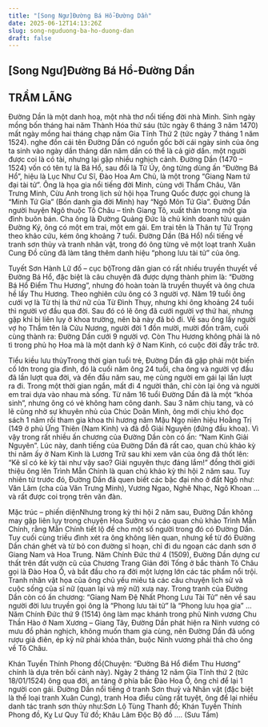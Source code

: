 ```yaml
---
title: "[Song Ngư]Đường Bá Hổ-Đường Dần"
date: 2025-06-12T14:13:26Z
slug: song-nguduong-ba-ho-duong-dan
draft: false
---
```


## [Song Ngư]Đường Bá Hổ-Đường Dần

## TRẦM LÃNG

Đường Dần là một danh hoạ, một nhà thơ nổi tiếng đời nhà Minh. Sinh ngày mồng bốn tháng hai năm Thành Hóa thứ sáu (tức ngày 6 tháng 3 năm 1470) mất ngày mồng hai tháng chạp năm Gia Tĩnh Thứ 2 (tức ngày 7 tháng 1 năm 1524). 
  nghe đồn cái tên Đường Dần có nguồn gốc bởi cái ngày sinh của ông ta sinh vào ngày dần tháng dần năm dần có thể là cả giờ dần. một người được coi là có tài, nhưng lại gặp nhiều nghịch cảnh.
   Đường Dần (1470 – 1524) vốn có tên tự là Bá Hổ, sau đổi là Tử Úy, ông từng dùng ấn “Đường Bá Hổ”, hiệu là Lục Như Cư Sĩ, Đào Hoa Am Chủ, là một trong “Giang Nam tứ đại tài tử”. Ông là họa gia nổi tiếng đời Minh, cùng với Thẩm Châu, Văn Trưng Minh, Cừu Anh trong lịch sử hội họa Trung Quốc được gọi chung là “Minh Tứ Gia” (Bốn danh gia đời Minh) hay “Ngô Môn Tứ Gia”. Đường Dần người huyện Ngô thuộc Tô Châu – tỉnh Giang Tô, xuất thân trong một gia đình buôn bán. Cha ông là Đường Quảng Đức là chủ kinh doanh tửu quán Đường Ký, ông có một em trai, một em gái. Em trai tên là Thân tự Tử Trọng theo khảo cứu, kém ông khoảng 7 tuổi. Đường Dần (Bá Hổ) nổi tiếng về tranh sơn thủy và tranh nhân vật, trong đó ông từng vẽ một loạt tranh Xuân Cung Đồ cũng đã làm tăng thêm danh hiệu “phong lưu tài tử” của ông.

Tuyết Sơn Hành Lữ đố – cục bộ​Trong dân gian có rất nhiều truyền thuyết về Đường Bá Hổ, đặc biệt là câu chuyện đã được dựng thành phim là: “Đường Bá Hổ Điểm Thu Hương”, nhưng đó hoàn toàn là truyền thuyết và ông chưa hề lấy Thu Hương. Theo nghiên cứu ông có 3 người vợ. Năm 19 tuổi ông cưới vợ là Từ thị là thứ nữ của Từ Đình Thụy, nhưng khi ông khoảng 24 tuổi thì người vợ đầu qua đời. Sau đó có lẽ ông đã cưới người vợ thứ hai, nhưng gặp khi bị liên lụy ở khoa trường, nên bà này đã bỏ đi. Về sau ông lấy người vợ họ Thẩm tên là Cửu Nương, người đời 1 đồn mười, mười đồn trăm, cuối cùng thành ra: Đường Dần cưới 9 người vợ. Còn Thu Hương không phải là nô tì trong phủ họ Hoa mà là một danh kỹ ở Nam Kinh, có cuộc đời đầy trắc trở.

Tiểu kiều lưu thủy​Trong thời gian tuổi trẻ, Đường Dần đã gặp phải một biến cố lớn trong gia đình, đó là cuối năm ông 24 tuổi, cha ông và người vợ đầu đã lần lượt qua đời, và đến đầu năm sau, mẹ cùng người em gái lại lần lượt ra đi. Trong một thời gian ngắn, mất đi 4 người thân, chỉ còn lại ông và người em trai dựa vào nhau mà sống. Từ năm 16 tuổi Đường Dần đã là một “khóa sinh”, nhưng ông có vẻ không ham công danh. Sau 3 năm chịu tang, và có lẽ cũng nhờ sự khuyên nhủ của Chúc Doãn Minh, ông mới chịu khó đọc sách 1 năm rồi tham gia khoa thi hương năm Mậu Ngọ niên hiệu Hoằng Trị (149 ở phủ Ứng Thiên (Nam Kinh) và đã đỗ Giải Nguyên (đứng đầu khoa). Vì vậy trong rất nhiều ấn chương của Đường Dần còn có ấn: “Nam Kinh Giải Nguyên”. Lúc này, danh tiếng của Đường Dần đã rất cao, quan chủ khảo kỳ thi năm ấy ở Nam Kinh là Lương Trữ sau khi xem văn của ông đã thốt lên: “Kẽ sĩ có kẻ kỳ tài như vậy sao? Giải nguyên thực đáng lắm!” đồng thời giới thiệu ông lên Trình Mẫn Chính là quan chủ khảo kỳ thi hội 2 năm sau. Tuy nhiên từ trước đó, Đường Dần đã quen biết các bậc đại nho ở đất Ngô như: Văn Lâm (cha của Văn Trưng Minh), Vương Ngao, Nghê Nhạc, Ngô Khoan … và rất được coi trọng trên văn đàn.

Mặc trúc – phiến diện​Nhưng trong kỳ thi hội 2 năm sau, Đường Dần không may gặp liên lụy trong chuyện Hoa Sưởng vu cáo quan chủ khảo Trình Mẫn Chính, rằng Mẫn Chính tiết lộ đề cho một số người trong đó có Đường Dần. Tuy cuối cùng triều đình xét ra ông không liên quan, nhưng kể từ đó Đường Dần chán ghét và từ bỏ con đường sĩ hoạn, chỉ đi du ngoạn các danh sơn ở Giang Nam và Hoa Trung. Năm Chính Đức thứ 4 (1509), Đường Dần dựng cư thất trên đất vườn cũ của Chương Trang Giản đời Tống ở bắc thành Tô Châu gọi là Đào Hoa Ổ, và bắt đầu cho ra đời một lượng lớn các tác phẩm nổi trội. Tranh nhân vật họa của ông chủ yếu miêu tả các câu chuyện lịch sử và cuộc sống của sĩ nữ (quan lại và mỹ nữ) xưa nay. Trong tranh của Đường Dần còn có ấn chương: “Giang Nam Đệ Nhất Phong Lưu Tài Tử” nên về sau người đời lưu truyền gọi ông là “Phong lưu tài tử” là “Phong lưu họa gia” … Năm Chính Đức thứ 9 (1514) ông làm mạc khánh trong phủ Ninh vương Chu Thần Hào ở Nam Xương – Giang Tây, Đường Dần phát hiện ra Ninh vương có mưu đồ phản nghịch, không muốn tham gia cùng, nên Đường Dần đã uống rượu giả điên, ép kỹ nữ phải khỏa thân, buộc Ninh vương phải thả cho ông về Tô Châu.

Khán Tuyền Thính Phong đồ​(Chuyện: “Đường Bá Hổ điểm Thu Hương” chính là dựa trên bối cảnh này). Ngày 2 tháng 12 năm Gia Tĩnh thứ 2 (tức 18/01/1524) ông qua đời, an táng ở phía bắc Đào Hoa Ổ, ông chỉ để lại 1 người con gái.
Đường Dần nổi tiếng ở tranh Sơn thuỷ và Nhân vật (đặc biệt là thể loại tranh Xuân Cung), tranh Hoa điểu cũng rất tuyệt, ông để lại nhiều danh tác tranh sơn thủy như:Sơn Lộ Tùng Thanh đồ; Khán Tuyền Thính Phong đồ, Kỵ Lư Quy Tứ đồ; Khâu Lâm Độc Bộ đồ ….
(Sưu Tầm)